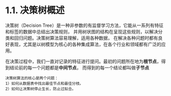 # 1.1. 决策树概述
决策树（Decision Tree）是一种非参数的有监督学习方法，它能从一系列有特征和标签的数据中总结出决策规则，
并用树状图的结构在呈现这些规则，以解决分类和回归问题。决策树算法容易理解，适用各种数据，
在解决各种问题时都有良好表现，尤其是以树模型为核心的各种集成算法，在各个行业和领域都有广泛的应用。<br>

在决策过程中，我们一直对记录的特征进行提问。最初的问题所在地为**根节点**，得到结论前的每一个问题都是**中间节点**，
而得到的每一个结论都叫做**子节点**<br>

    决策树算法的核心是两个问题：
    1）如何从数据表中找出最佳节点和最佳分枝。
    2）如何让决策树停止生长，防止过拟合。
